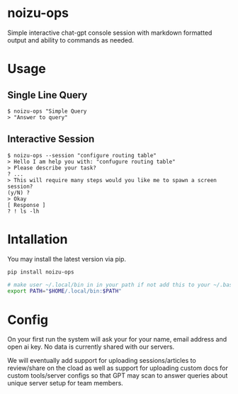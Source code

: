 noizu-ops
============================
Simple interactive chat-gpt console session
with markdown formatted output and ability to commands as needed. 

# Usage

## Single Line Query
```
$ noizu-ops "Simple Query
> "Answer to query"
```


## Interactive Session
```
$ noizu-ops --session "configure routing table"
> Hello I am help you with: "confugure routing table"
> Please describe your task?
? ...
> This will require many steps would you like me to spawn a screen session?
(y/N) ?
> Okay 
[ Response ]
? ! ls -lh
```


# Intallation
You may install the latest version via pip. 

```bash
pip install noizu-ops 

# make user ~/.local/bin in in your path if not add this to your ~/.bashrc  or ~/.zshrc
export PATH="$HOME/.local/bin:$PATH"

```

# Config

On your first run the system will ask your for your name, email address and open ai key. 
No data is currently shared with our servers.

We will eventually add support for uploading sessions/articles to review/share on the cload as well as support for uploading custom docs for custom tools/server configs so that GPT may scan to answer queries about unique server setup for team members.


